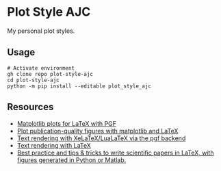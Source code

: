 # Plot Style AJC

My personal plot styles.

## Usage

```console
# Activate environment
gh clone repo plot-style-ajc
cd plot-style-ajc
python -m pip install --editable plot_style_ajc
```

## Resources

- [Matplotlib plots for LaTeX with PGF](https://jwalton.info/Matplotlib-latex-PGF/)
- [Plot publication-quality figures with matplotlib and LaTeX](https://jwalton.info/Embed-Publication-Matplotlib-Latex/)
- [Text rendering with XeLaTeX/LuaLaTeX via the pgf backend](https://matplotlib.org/stable/tutorials/text/pgf.html)
- [Text rendering with LaTeX](https://matplotlib.org/stable/tutorials/text/usetex.html)
- [Best practice and tips & tricks to write scientific papers in LaTeX, with figures generated in Python or Matlab.](https://github.com/Wookai/paper-tips-and-tricks)
